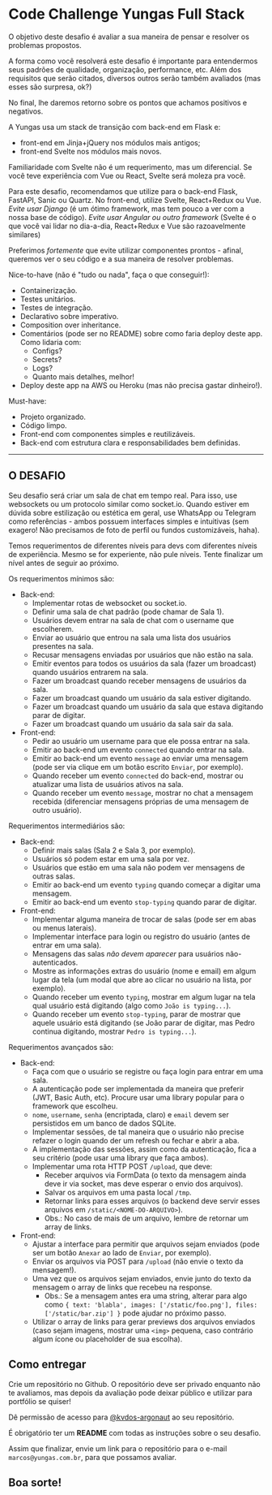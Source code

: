 # Code Challenge Yungas Full Stack

O objetivo deste desafio é avaliar a sua maneira de pensar e resolver os problemas propostos.

A forma como você resolverá este desafio é importante para entendermos seus padrões de qualidade, organização, performance, etc. Além dos requisitos que serão citados, diversos outros serão também avaliados (mas esses são surpresa, ok?)

No final, lhe daremos retorno sobre os pontos que achamos positivos e negativos.

A Yungas usa um stack de transição com back-end em Flask e:
- front-end em Jinja+jQuery nos módulos mais antigos;
- front-end Svelte nos módulos mais novos. 

Familiaridade com Svelte não é um requerimento, mas um diferencial. Se você teve experiência com Vue ou React, Svelte será moleza pra você.

Para este desafio, recomendamos que utilize para o back-end Flask, FastAPI, Sanic ou Quartz. No front-end, utilize Svelte, React+Redux ou Vue. 
*Evite usar Django* (é um ótimo framework, mas tem pouco a ver com a nossa base de código).
*Evite usar Angular ou outro framework* (Svelte é o que você vai lidar no dia-a-dia, React+Redux e Vue são razoavelmente similares)

Preferimos *fortemente* que evite utilizar componentes prontos - afinal, queremos ver o seu código e a sua maneira de resolver problemas.

Nice-to-have (não é "tudo ou nada", faça o que conseguir!):
- Containerização.
- Testes unitários.
- Testes de integração.
- Declarativo sobre imperativo.
- Composition over inheritance.
- Comentários (pode ser no README) sobre como faria deploy deste app. Como lidaria com:
  - Configs?
  - Secrets?
  - Logs?
  - Quanto mais detalhes, melhor!
- Deploy deste app na AWS ou Heroku (mas não precisa gastar dinheiro!).

Must-have:
- Projeto organizado.
- Código limpo.
- Front-end com componentes simples e reutilizáveis.
- Back-end com estrutura clara e responsabilidades bem definidas.

---

## O DESAFIO

Seu desafio será criar um sala de chat em tempo real. Para isso, use websockets ou um protocolo similar como socket.io. Quando estiver em dúvida sobre estilização ou estética em geral, use WhatsApp ou Telegram como referências - ambos possuem interfaces simples e intuitivas (sem exagero! Não precisamos de foto de perfil ou fundos customizáveis, haha).

Temos requerimentos de diferentes níveis para devs com diferentes níveis de experiência. Mesmo se for experiente, não pule níveis. Tente finalizar um nível antes de seguir ao próximo.

Os requerimentos mínimos são:
- Back-end:
  - Implementar rotas de websocket ou socket.io.
  - Definir uma sala de chat padrão (pode chamar de Sala 1).
  - Usuários devem entrar na sala de chat com o username que escolherem.
  - Enviar ao usuário que entrou na sala uma lista dos usuários presentes na sala.
  - Recusar mensagens enviadas por usuários que não estão na sala.
  - Emitir eventos para todos os usuários da sala (fazer um broadcast) quando usuários entrarem na sala.
  - Fazer um broadcast quando receber mensagens de usuários da sala.
  - Fazer um broadcast quando um usuário da sala estiver digitando.
  - Fazer um broadcast quando um usuário da sala que estava digitando parar de digitar.
  - Fazer um broadcast quando um usuário da sala sair da sala.
- Front-end:
  - Pedir ao usuário um username para que ele possa entrar na sala.
  - Emitir ao back-end um evento `connected` quando entrar na sala.
  - Emitir ao back-end um evento `message` ao enviar uma mensagem (pode ser via clique em um botão escrito `Enviar`, por exemplo).
  - Quando receber um evento `connected` do back-end, mostrar ou atualizar uma lista de usuários ativos na sala.
  - Quando receber um evento `message`, mostrar no chat a mensagem recebida (diferenciar mensagens próprias de uma mensagem de outro usuário).


Requerimentos intermediários são:
- Back-end:
  - Definir mais salas (Sala 2 e Sala 3, por exemplo).
  - Usuários só podem estar em uma sala por vez.
  - Usuários que estão em uma sala não podem ver mensagens de outras salas.
  - Emitir ao back-end um evento `typing` quando começar a digitar uma mensagem.
  - Emitir ao back-end um evento `stop-typing` quando parar de digitar.
- Front-end:
  - Implementar alguma maneira de trocar de salas (pode ser em abas ou menus laterais).
  - Implementar interface para login ou registro do usuário (antes de entrar em uma sala).
  - Mensagens das salas *não devem aparecer* para usuários não-autenticados.
  - Mostre as informações extras do usuário (nome e email) em algum lugar da tela (um modal que abre ao clicar no usuário na lista, por exemplo).
  - Quando receber um evento `typing`, mostrar em algum lugar na tela qual usuário está digitando (algo como `João is typing...`).
  - Quando receber um evento `stop-typing`, parar de mostrar que aquele usuário está digitando (se João parar de digitar, mas Pedro continua digitando, mostrar `Pedro is typing...`).

Requerimentos avançados são:
- Back-end:
  - Faça com que o usuário se registre ou faça login para entrar em uma sala.
  - A autenticação pode ser implementada da maneira que preferir (JWT, Basic Auth, etc). Procure usar uma library popular para o framework que escolheu.
  - `nome`, `username`, `senha` (encriptada, claro) e `email` devem ser persistidos em um banco de dados SQLite.
  - Implementar sessões, de tal maneira que o usuário não precise refazer o login quando der um refresh ou fechar e abrir a aba.
  - A implementação das sessões, assim como da autenticação, fica a seu critério (pode usar uma library que faça ambos).
  - Implementar uma rota HTTP POST `/upload`, que deve:
    - Receber arquivos via FormData (o texto da mensagem ainda deve ir via socket, mas deve esperar o envio dos arquivos).
    - Salvar os arquivos em uma pasta local `/tmp`.
    - Retornar links para esses arquivos (o backend deve servir esses arquivos em `/static/<NOME-DO-ARQUIVO>`).
    - Obs.: No caso de mais de um arquivo, lembre de retornar um array de links.
- Front-end:
  - Ajustar a interface para permitir que arquivos sejam enviados (pode ser um botão `Anexar` ao lado de `Enviar`, por exemplo).
  - Enviar os arquivos via POST para `/upload` (não envie o texto da mensagem!).
  - Uma vez que os arquivos sejam enviados, envie junto do texto da mensagem o array de links que recebeu na response.
    - Obs.: Se a mensagem antes era uma string, alterar para algo como `{ text: 'blabla', images: ['/static/foo.png'], files: ['/static/bar.zip'] }` pode ajudar no próximo passo.
  - Utilizar o array de links para gerar previews dos arquivos enviados (caso sejam imagens, mostrar uma `<img>` pequena, caso contrário algum ícone ou placeholder de sua escolha).

## Como entregar

Crie um repositório no Github. O repositório deve ser privado enquanto não te avaliamos, mas depois da avaliação pode deixar público e utilizar para portfólio se quiser!

Dê permissão de acesso para [@kvdos-argonaut](https://github.com/kvdos-argonaut) ao seu repositório.

É obrigatório ter um **README** com todas as instruções sobre o seu desafio.

Assim que finalizar, envie um link para o repositório para o e-mail `marcos@yungas.com.br`, para que possamos avaliar.

## Boa sorte!
